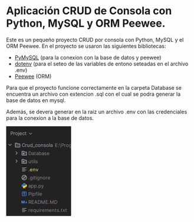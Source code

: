 # Aplicación CRUD de Consola con Python, MySQL y ORM Peewee.
Este es un pequeño proyecto CRUD por consola con Python, MySQL y el ORM Peewee.
En el proyecto se usaron las siguientes bibliotecas:
- [PyMySQL](https://pypi.org/project/pymysql/) (para la conexion con la base de datos y peewee)
- [dotenv](https://pypi.org/project/python-dotenv/) (para el seteo de las variables de entono seteadas en el archivo .env)
- [Peewee](https://docs.peewee-orm.com/en/latest/) (ORM)

Para que el proyecto funcione correctamente en la carpeta Database se encuentra un archivo con extencion .sql
con el cual se podra generar la base de datos en mysql.

Además, se devera generar en la raiz un archivo .env con las credenciales para la conexion a la base de datos.

![](./Ejemplo.JPG)